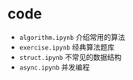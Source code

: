 # code

- `algorithm.ipynb` 介绍常用的算法
- `exercise.ipynb` 经典算法题库
- `struct.ipynb` 不常见的数据结构
- `async.ipynb` 并发编程

